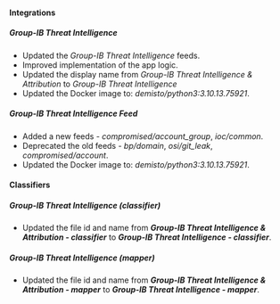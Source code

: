 
#### Integrations

##### Group-IB Threat Intelligence
- Updated the *Group-IB Threat Intelligence* feeds.
- Improved implementation of the app logic.
- Updated the display name from *Group-IB Threat Intelligence & Attribution* to *Group-IB Threat Intelligence* 
- Updated the Docker image to: *demisto/python3:3.10.13.75921*.


##### Group-IB Threat Intelligence Feed
- Added a new feeds - *compromised/account_group*, *ioc/common*.
- Deprecated the old feeds - *bp/domain*, *osi/git_leak*, *compromised/account*.
- Updated the Docker image to: *demisto/python3:3.10.13.75921*.


#### Classifiers

##### Group-IB Threat Intelligence (classifier)
- Updated the file id and name from ***Group-IB Threat Intelligence & Attribution - classifier*** to ***Group-IB Threat Intelligence - classifier***.

##### Group-IB Threat Intelligence (mapper)
- Updated the file id and name from ***Group-IB Threat Intelligence & Attribution - mapper*** to ***Group-IB Threat Intelligence - mapper***.
